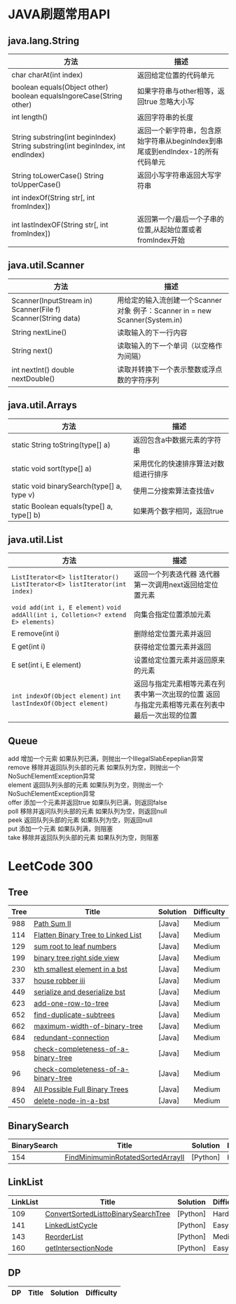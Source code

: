 

# JAVA刷题常用API

## java.lang.String

| 方法 | 描述 | 
|---| ----- |
| char charAt(int index) | 返回给定位置的代码单元 | 
| boolean equals(Object other) boolean equalsIngoreCase(String other) |	如果字符串与other相等，返回true 忽略大小写 | 
| int length() |	返回字符串的长度 |
| String substring(int beginIndex) String substring(int beginIndex, int endIndex) |	返回一个新字符串，包含原始字符串从beginIndex到串尾或到endIndex-1的所有代码单元 | 
| String toLowerCase() String toUpperCase() |返回小写字符串返回大写字符串|
| int indexOf(String str[, int fromIndex])
int lastIndexOF(String str[, int fromIndex]) | 	返回第一个/最后一个子串的位置,从起始位置或者fromIndex开始 |  


## java.util.Scanner

| 方法 | 描述 | 
|---| ----- |
| Scanner(InputStream in) Scanner(File f) Scanner(String data) | 	用给定的输入流创建一个Scanner对象    例子：Scanner in = new Scanner(System.in)| 
|String nextLine() |	读取输入的下一行内容 |
|String next()	|读取输入的下一个单词（以空格作为间隔） |
|int nextInt()   double nextDouble()	|读取并转换下一个表示整数或浮点数的字符序列|



## java.util.Arrays

| 方法 | 描述 | 
|---| ----- |
| static String toString(type[] a) |	返回包含a中数据元素的字符串 |
| static void sort(type[] a) |	采用优化的快速排序算法对数组进行排序 |
| static void binarySearch(type[] a, type v)   |	使用二分搜索算法查找值v | 
| static Boolean equals(type[] a, type[] b)	|如果两个数字相同，返回true |


## java.util.List<E>

| 方法 | 描述 | 
|---| ----- |
| `ListIterator<E> listIterator()`  `ListIterator<E> listIterator(int index)`| 返回一个列表迭代器 迭代器第一次调用next返回给定位置元素  | 
|  `void add(int i, E element)` `void addAll(int i, Colletion<? extend E> elements)` | 向集合指定位置添加元素 | 
 |E remove(int i)	 | 删除给定位置元素并返回 |
 |E get(int i)	 | 获得给定位置元素并返回  |
 | E set(int i, E element)  |设置给定位置元素并返回原来的元素 |
 | `int indexOf(Object element)` `int lastIndexOf(Object element)`	 |返回与指定元素相等元素在列表中第一次出现的位置 返回与指定元素相等元素在列表中最后一次出现的位置|






## Queue
  
add        增加一个元索                     如果队列已满，则抛出一个IIIegaISlabEepeplian异常       
remove   移除并返回队列头部的元素    如果队列为空，则抛出一个NoSuchElementException异常       
element  返回队列头部的元素             如果队列为空，则抛出一个NoSuchElementException异常       
offer       添加一个元素并返回true       如果队列已满，则返回false       
poll         移除并返问队列头部的元素    如果队列为空，则返回null       
peek       返回队列头部的元素             如果队列为空，则返回null       
put         添加一个元素                      如果队列满，则阻塞       
take        移除并返回队列头部的元素     如果队列为空，则阻塞       

# LeetCode 300
## Tree 
| Tree | Title | Solution | Difficulty |
|---| ----- | -------- | ---------- |
|988|[Path Sum II](https://github.com/xiantang/leetcode/blob/master/java/src/Tree/113.path-sum-ii.java) | [Java] | Medium |
|114|[Flatten Binary Tree to Linked List](https://github.com/xiantang/leetcode/blob/master/java/src/Tree/114.flatten-binary-tree-to-linked-list.java) | [Java] | Medium |
|129|[sum root to leaf numbers](https://github.com/xiantang/leetcode/blob/master/java/src/Tree/129.sum-root-to-leaf-numbers.java) | [Java] | Medium |
|199|[binary tree right side view](https://github.com/xiantang/leetcode/blob/master/java/src/Tree/199.binary-tree-right-side-view.java) | [Java] | Medium |
|230|[kth smallest element in a bst](https://github.com/xiantang/leetcode/blob/master/java/src/Tree/230.kth-smallest-element-in-a-bst) | [Java] | Medium |
|337|[house robber iii ](https://github.com/xiantang/leetcode/blob/master/java/src/Tree/337.house-robber-iii.java) | [Java] | Medium |
|449|[serialize and deserialize bst](https://github.com/xiantang/leetcode/blob/master/java/src/Tree/449.serialize-and-deserialize-bst.java) | [Java] | Medium |
|623|[add-one-row-to-tree](https://github.com/xiantang/leetcode/blob/master/java/src/Tree/623.add-one-row-to-tree.java) | [Java] | Medium |
|652|[find-duplicate-subtrees](https://github.com/xiantang/leetcode/blob/master/java/src/Tree/652.find-duplicate-subtrees.java) | [Java] | Medium |
|662|[maximum-width-of-binary-tree](https://github.com/xiantang/leetcode/blob/master/java/src/Tree/662.maximum-width-of-binary-tree.java) | [Java] | Medium |
|684|[redundant-connection](https://github.com/xiantang/leetcode/blob/master/java/src/Tree/684.redundant-connection.java) | [Java] | Medium |
|958|[check-completeness-of-a-binary-tree](https://github.com/xiantang/leetcode/blob/master/java/src/Tree/958.check-completeness-of-a-binary-tree.java) | [Java] | Medium |
|96|[check-completeness-of-a-binary-tree](https://github.com/xiantang/leetcode/blob/master/java/src/Tree/958.check-completeness-of-a-binary-tree.java) | [Java] | Medium |
|894|[All Possible Full Binary Trees](https://github.com/xiantang/leetcode/blob/master/java/src/Tree/AllPossibleFullBinaryTrees.java) | [Java] | Medium |
|450|[delete-node-in-a-bst](https://github.com/xiantang/leetcode/blob/master/java/src/Tree/450.delete-node-in-a-bst.java) | [Java] | Medium |


## BinarySearch

| BinarySearch | Title | Solution | Difficulty |  
|---| ----- | -------- | ---------- | 
|154|[FindMinimuminRotatedSortedArrayII](https://github.com/xiantang/leetcode/blob/master/python/binarySearch/154FindMinimuminRotatedSortedArrayII.py) | [Python] | Hard |


## LinkList

| LinkList | Title | Solution | Difficulty |
|---| ----- | -------- | ---------- |
|109|[ConvertSortedListtoBinarySearchTree](https://github.com/xiantang/leetcode/blob/master/python/linkList/109ConvertSortedListtoBinarySearchTree.py) | [Python] | Hard |
|141|[LinkedListCycle](https://github.com/xiantang/leetcode/blob/master/python/linkList/141LinkedListCycle.py) | [Python] | Easy |
|143|[ReorderList](https://github.com/xiantang/leetcode/blob/master/python/linkList/143ReorderList.py) | [Python] | 	Medium |
|160|[getIntersectionNode](https://github.com/xiantang/leetcode/blob/master/python/linkList/160getIntersectionNode.py) | [Python] | Easy |

## DP
| DP | Title | Solution | Difficulty |  
|---| ----- | -------- | ---------- | 

